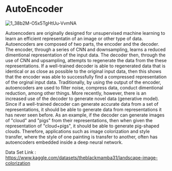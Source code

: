 # AutoEncoder

![1_38b2M-O5x5TgHtUu-VvmNA](https://user-images.githubusercontent.com/114849354/224637328-e06ba5c9-3e3a-4bdd-ace5-1266f50146ff.gif)

Autoencoders are originally designed for unsupervised machine learning to learn an efficient representatin of an image or other type of data. Autoencoders are composed of two parts, the encoder and the decoder. The encoder, through a series of CNN and downsampling, learns a reduced dimentional representation of the input data. The decoder then, through the use of CNN and upsampling, attempts to regenerate the data from the these representations. If a well-trained decoder is able to regenerated data that is identical or as close as possible to the original input data, then this shows that the encoder was able to successfully find a compressed representation of the orginal input data.
Traditionally, by using the output of the encoder, autoencoders are used to filter noise, compress data, conduct dimentional reduction, among other things. More recently, however, there is an increased use of the decoder to generate novel data (generative model). Since if a well-trained decoder can generate accurate data from a set of representations, it should be able to generate data from representations it has never seen before. As an example, if the decoder can generate images of "cloud" and "pigs" from their representations, then when given the representation of "cloud+pigs", it should be able to generate pig-shaped clouds. Therefore, applications such as image colorization and style transfer, where the style of one painting is transfer to another, often has autoencoders embedded inside a deep neural network.

Data Set Link : https://www.kaggle.com/datasets/theblackmamba31/landscape-image-colorization

